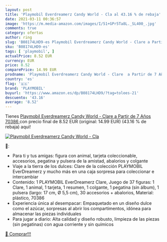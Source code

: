 ```yaml
---
layout: post
title: 'Playmobil Everdreamerz Candy World - Cla al 43.16 % de rebaja'
date: 2021-03-11 00:36:57
image: 'https://m.media-amazon.com/images/I/51+GPr5Ta8L._SL400_.jpg'
comments: true
category: ofertas
author: ring
slug: 'B08174LHD9-es Playmobil Everdreamerz Candy World - Clare a Partir de 7...'
sku: 'B08174LHD9-es'
tags: [ 'playmobil', ]
actualPrice: 8.52 EUR
currency: EUR
price: 8.52
comparePrice: 14.99 EUR
prodname: 'Playmobil Everdreamerz Candy World - Clare  a Partir de 7 Años  70386 '
country: 'es'
flag: '🇪🇸'
brand: 'PLAYMOBIL'
buyurl: 'https://www.amazon.es/dp/B08174LHD9/?tag=tolees-21'
descuento: '43.16'
average: '8.52'
---
```


Tienes [Playmobil Everdreamerz Candy World - Clare  a Partir de 7 Años  70386 ](https://www.amazon.es/dp/B08174LHD9/?tag=tolees-21) con precio final de  8.52 EUR (original: 14.99 EUR) (43.16 %  de rebaja) aqui!

[![Playmobil Everdreamerz Candy World - Cla](https://m.media-amazon.com/images/I/51+GPr5Ta8L._SL400_.jpg)](https://www.amazon.es/dp/B08174LHD9/?tag=tolees-21)

🔎:

- Para ti y tus amigas: figura con animal, tarjeta coleccionable, accesorios, pegatina y pulsera de la amistad, abalorios y colgante
- Viaje a la tierra de los dulces: Clare de la colección PLAYMOBIL EverDreamerz y mucho más en una caja sorpresa para coleccionar e intercambiar
- Contenido: 1 PLAYMOBIL EverDreamerz Clare, Juego de 37 figuras: 1 Clare, 1 animal, 1 tarjeta, 1 resumen, 1 colgante, 1 pegatina (sin álbum), 1 pulsera (largo: 17 cm, Ø 5,5 cm), 30 accesorios + abalorios, Material: plástico, 70386
- Experiencia única al desempacar: Empaquetado en un diseño dulce como el azúcar, sorpresas al abrir los compartimentos, idónea para almacenar las piezas individuales
- Para jugar a diario: Alta calidad y diseño robusto, limpieza de las piezas (sin pegatinas) con agua corriente y sin químicos

[🛒 Comprar!!!](https://www.amazon.es/dp/B08174LHD9/?tag=tolees-21)
